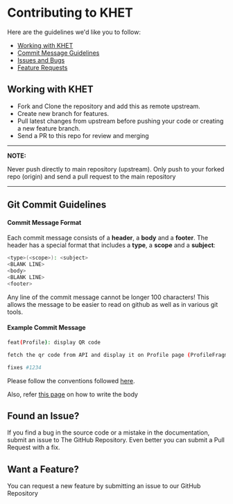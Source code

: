 # Contributing to KHET

Here are the guidelines we'd like you to follow:

- [Working with KHET](#working)
- [Commit Message Guidelines](#commit)
- [Issues and Bugs](#issue)
- [Feature Requests](#feature)

## <a id="working"></a> Working with KHET

- Fork and Clone the repository and add this as remote upstream.
- Create new branch for features.
- Pull latest changes from upstream before pushing your code or creating a new feature branch.
- Send a PR to this repo for review and merging

---

**NOTE:**

Never push directly to main repository (upstream). Only push to your forked repo (origin) and send a pull request to
the main repository

---

## <a id="commit"></a> Git Commit Guidelines

#### Commit Message Format

Each commit message consists of a **header**, a **body** and a **footer**. The header has a special
format that includes a **type**, a **scope** and a **subject**:

```bash
<type>(<scope>): <subject>
<BLANK LINE>
<body>
<BLANK LINE>
<footer>
```

Any line of the commit message cannot be longer 100 characters! This allows the message to be easier to read on github
as well as in various git tools.

#### Example Commit Message

```bash
feat(Profile): display QR code

fetch the qr code from API and display it on Profile page (ProfileFragment.kt)

fixes #1234
```

Please follow the conventions followed [here](http://karma-runner.github.io/latest/dev/git-commit-msg.html).

Also, refer [this page](https://chris.beams.io/posts/git-commit/) on how to write the body

## <a id="issue"></a> Found an Issue?

If you find a bug in the source code or a mistake in the documentation, submit an issue to The GitHub Repository.
Even better you can submit a Pull Request with a fix.

## <a id="feature"></a> Want a Feature?

You can request a new feature by submitting an issue to our GitHub Repository